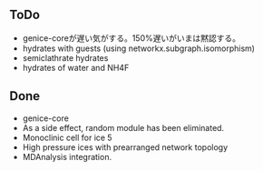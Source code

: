 ## ToDo
* genice-coreが遅い気がする。150%遅いがいまは黙認する。
* hydrates with guests (using networkx.subgraph.isomorphism)
* semiclathrate hydrates
* hydrates of water and NH4F

## Done
* genice-core
* As a side effect, random module has been eliminated.
* Monoclinic cell for ice 5
* High pressure ices with prearranged network topology
* MDAnalysis integration.
